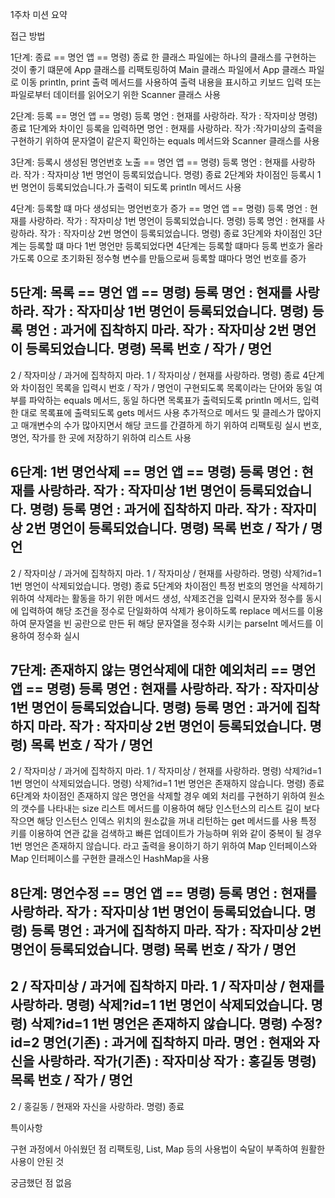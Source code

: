 1주차 미션 요약

접근 방법

1단계: 종료 
== 명언 앱 ==
명령) 종료
한 클래스 파일에는 하나의 클래스를 구현하는 것이 좋기 떄문에
App 클래스를 리팩토링하여 Main 클래스 파일에서 App 클래스 파일로 이동 
println, print 출력 메서드를 사용하여 출력 내용을 표시하고
키보드 입력 또는 파일로부터 데이터를 읽어오기 위한 Scanner 클래스 사용

2단계: 등록 
== 명언 앱 ==
명령) 등록
명언 : 현재를 사랑하라.
작가 : 작자미상
명령) 종료
1단계와 차이인 등록을 입력하면 명언 : 현재를 사랑하라. 작가 :작가미상의 출력을 구현하기 위하여
문자열이 같은지 확인하는 equals 메서드와 Scanner 클래스를 사용

3단계: 등록시 생성된 명언번호 노출
== 명언 앱 == 
명령) 등록
명언 : 현재를 사랑하라.
작가 : 작자미상
1번 명언이 등록되었습니다.
명령) 종료
2단계와 차이점인 등록시 1번 명언이 등록되었습니다.가 출력이 되도록 println 메서드 사용

4단계: 등록할 떄 마다 생성되는 명언번호가 증가
== 명언 앱 ==
명령) 등록
명언 : 현재를 사랑하라.
작가 : 작자미상
1번 명언이 등록되었습니다.
명령) 등록
명언 : 현재를 사랑하라.
작가 : 작자미상
2번 명연이 등록되었습니다.
명령) 종료
3단계와 차이점인 3단계는 등록할 떄 마다 1번 명언만 등록되었다면 4단계는 등록할 떄마다 
등록 번호가 올라가도록 0으로 초기화된 정수형 변수를 만듦으로써 등록할 떄마다 명언 번호를 증가

5단계: 목록
== 명언 앱 ==
명령) 등록
명언 : 현재를 사랑하라.
작가 : 작자미상
1번 명언이 등록되었습니다.
명령) 등록
명언 : 과거에 집착하지 마라.
작가 : 작자미상
2번 명언이 등록되었습니다.
명령) 목록
번호 / 작가 / 명언
--------------------------
2 / 작자미상 / 과거에 집착하지 마라.
1 / 작자미상 / 현재를 사랑하라.
명령) 종료
4단계와 차이점인 목록을 입력시 번호 / 작가 / 명언이 구현되도록 목록이라는 단어와 동일 여부를 파악하는 equals 메서드,
동일 하다면 목록표가 출력되도록 println 메서드, 입력한 대로 목록표에 출력되도록 gets 메서드 사용
추가적으로 메서드 및 클레스가 많아지고 매개변수의 수가 많아지면서 해당 코드를 간결하게 하기 위하여 리팩토링 실시
번호, 명언, 작가를 한 곳에 저장하기 위하여 리스트 사용 

6단계: 1번 명언삭제
== 명언 앱 == 
명령) 등록
명언 : 현재를 사랑하라. 
작가 : 작자미상
1번 명언이 등록되었습니다.
명령) 등록
명언 : 과거에 집착하지 마라.
작가 : 작자미상
2번 명언이 등록되었습니다.
명령) 목록
번호 / 작가 / 명언
--------------------------
2 / 작자미상 / 과거에 집착하지 마라.
1 / 작자미상 / 현재를 사랑하라.
명령) 삭제?id=1
1번 명언이 삭제되었습니다.
명령) 종료
5단계와 차이점인 특정 번호의 명언을 삭제하기 위하여 삭제라는 활동을 하기 위한 메서드 생성, 삭제조건을 입력시
문자와 정수를 동시에 입력하여 해당 조건을 정수로 단일화하여 삭제가 용이하도록 replace 메서드를 이용하여 
문자열을 빈 공란으로 만든 뒤 해당 문자열을 정수화 시키는 parseInt 메서드를 이용하여 정수화 실시

7단계: 존재하지 않는 명언삭제에 대한 예외처리
== 명언 앱 ==
명령) 등록
명언 : 현재를 사랑하라.
작가 : 작자미상
1번 명언이 등록되었습니다.
명령) 등록
명언 : 과거에 집착하지 마라.
작가 : 작자미상
2번 명언이 등록되었습니다.
명령) 목록
번호 / 작가 / 명언
--------------------------
2 / 작자미상 / 과거에 집착하지 마라.
1 / 작자미상 / 현재를 사랑하라. 
명령) 삭제?id=1
1번 명언이 삭제되었습니다.
명령) 삭제?id=1
1번 명언은 존재하지 않습니다.
명령) 종료
6단계와 차이점인 존재하지 않은 명언을 삭제할 경우 예외 처리를 구현하기 위하여 
원소의 갯수를 나타내는 size 리스트 메서드를 이용하여 해당 인스턴스의 리스트 길이 보다 작으면
해당 인스턴스 인덱스 위치의 원소값을 꺼내 리턴하는 get 메서드를 사용
특정 키를 이용하여 연관 값을 검색하고 빠른 업데이트가 가능하며 위와 같이 중복이 될 경우
1번 명언은 존재하지 않습니다. 라고 출력을 용이하기 하기 위하여 Map 인터페이스와 
Map 인터페이스를 구현한 클래스인 HashMap을 사용


8단계: 명언수정
== 명언 앱 ==
명령) 등록
명언 : 현재를 사랑하라.
작가 : 작자미상
1번 명언이 등록되었습니다.
명령) 등록
명언 : 과거에 집착하지 마라.
작가 : 작자미상
2번 명언이 등록되었습니다.
명령) 목록
번호 / 작가 / 명언
--------------------------
2 / 작자미상 / 과거에 집착하지 마라.
1 / 작자미상 / 현재를 사랑하라.
명령) 삭제?id=1
1번 명언이 삭제되었습니다.
명령) 삭제?id=1
1번 명언은 존재하지 않습니다.
명령) 수정?id=2
명언(기존) : 과거에 집착하지 마라.
명언 : 현재와 자신을 사랑하라.
작가(기존) : 작자미상
작가 : 홍길동
명령) 목록
번호 / 작가 / 명언
--------------------------
2 / 홍길동 / 현재와 자신을 사랑하라.
명령) 종료

특이사항

구현 과정에서 아쉬웠던 점
리팩토링, List, Map 등의 사용법이 숙달이 부족하여 원활한 사용이 안된 것

궁금했던 점
없음